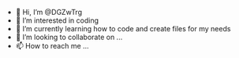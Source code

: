 - 👋 Hi, I’m @DGZwTrg
- 👀 I’m interested in coding
- 🌱 I’m currently learning how to code and create files for my needs
- 💞️ I’m looking to collaborate on ...
- 📫 How to reach me ...

<!---
DGZwTrg/DGZwTrg is a ✨ special ✨ repository because its `README.md` (this file) appears on your GitHub profile.
You can click the Preview link to take a look at your changes.
--->
